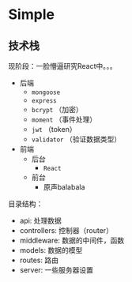# Simple

## 技术栈

现阶段：一脸懵逼研究React中。。。

- 后端
    - `mongoose`
    - `express`
    - `bcrypt` （加密）
    - `moment` （事件处理）
    - `jwt` （token）
    - `validator` （验证数据类型）
- 前端
    - 后台
        - `React`
    - 前台
        - 原声balabala


目录结构：

* api: 处理数据
* controllers: 控制器（router）
* middleware: 数据的中间件，函数
* models: 数据的模型
* routes: 路由
* server: 一些服务器设置